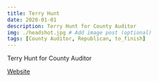 ```yaml
---
title: Terry Hunt
date: 2020-01-01
description: Terry Hunt for County Auditor
img: ./headshot.jpg # Add image post (optional)
tags: [County Auditor, Republican, to_finish]
---
```


Terry Hunt for County Auditor

[Website](https://www.google.com/)
